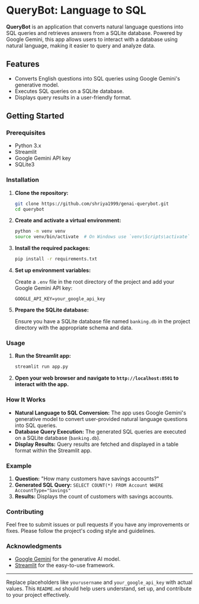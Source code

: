 # QueryBot: Language to SQL

**QueryBot** is an application that converts natural language questions into SQL queries and retrieves answers from a SQLite database. Powered by Google Gemini, this app allows users to interact with a database using natural language, making it easier to query and analyze data.

## Features

- Converts English questions into SQL queries using Google Gemini's generative model.
- Executes SQL queries on a SQLite database.
- Displays query results in a user-friendly format.

## Getting Started

### Prerequisites

- Python 3.x
- Streamlit
- Google Gemini API key
- SQLite3

### Installation

1. **Clone the repository:**

   ```bash
   git clone https://github.com/shriya1999/genai-querybot.git
   cd querybot
   ```

2. **Create and activate a virtual environment:**

   ```bash
   python -m venv venv
   source venv/bin/activate  # On Windows use `venv\Scripts\activate`
   ```

3. **Install the required packages:**

   ```bash
   pip install -r requirements.txt
   ```

4. **Set up environment variables:**

   Create a `.env` file in the root directory of the project and add your Google Gemini API key:

   ```
   GOOGLE_API_KEY=your_google_api_key
   ```

5. **Prepare the SQLite database:**

   Ensure you have a SQLite database file named `banking.db` in the project directory with the appropriate schema and data.

### Usage

1. **Run the Streamlit app:**

   ```bash
   streamlit run app.py
   ```

2. **Open your web browser and navigate to `http://localhost:8501` to interact with the app.**

### How It Works

- **Natural Language to SQL Conversion:** The app uses Google Gemini's generative model to convert user-provided natural language questions into SQL queries.
- **Database Query Execution:** The generated SQL queries are executed on a SQLite database (`banking.db`).
- **Display Results:** Query results are fetched and displayed in a table format within the Streamlit app.

### Example

1. **Question:** "How many customers have savings accounts?"
2. **Generated SQL Query:** `SELECT COUNT(*) FROM Account WHERE AccountType="Savings"`
3. **Results:** Displays the count of customers with savings accounts.

### Contributing

Feel free to submit issues or pull requests if you have any improvements or fixes. Please follow the project's coding style and guidelines.

### Acknowledgments

- [Google Gemini](https://cloud.google.com/generative-ai) for the generative AI model.
- [Streamlit](https://streamlit.io/) for the easy-to-use framework.

---

Replace placeholders like `yourusername` and `your_google_api_key` with actual values. This `README.md` should help users understand, set up, and contribute to your project effectively.
